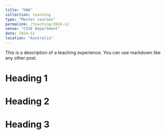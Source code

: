 ```yaml
---
title: "UWA"
collection: teaching
type: "Master courses"
permalink: /teaching/2024-s1
venue: "CSSE Department"
date: 2024-S1
location: "Australia"
---
```


This is a description of a teaching experience. You can use markdown like any other post.

Heading 1
======

Heading 2
======

Heading 3
======
